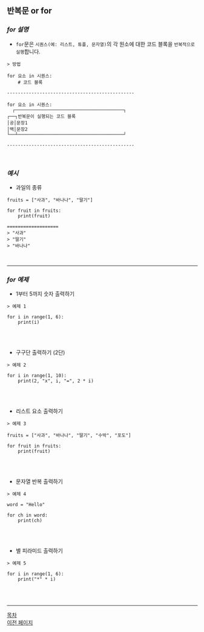 ## **반복문 or for**
### ___for 설명___
- `for`문은 `시퀀스(예: 리스트, 튜플, 문자열)`의 각 원소에 대한 코드 블록을 `반복적으로 실행`합니다.

```
> 방법

for 요소 in 시퀀스:
    # 코드 블록

-----------------------------------------------

for 요소 in 시퀀스:
  ┌────────────────────────────────────────┐
┌──┐반복문이 실행되는 코드 블록
│공│문장1
│백│문장2
└──┴───────────────────────────────────────┘

-----------------------------------------------
```
<br>

### ___예시___
- 과일의 종류

```
fruits = ["사과", "바나나", "딸기"]

for fruit in fruits:
    print(fruit)

===================
> "사과"
> "딸기"
> "바나나"
```
<br>

---

### ___for 예제___

- 1부터 5까지 숫자 출력하기

```
> 예제 1

for i in range(1, 6):
    print(i)
```
<br><br>

- 구구단 출력하기 (2단)

```
> 예제 2

for i in range(1, 10):
    print(2, "x", i, "=", 2 * i)
```
<br><br>
- 리스트 요소 출력하기

```
> 예제 3

fruits = ["사과", "바나나", "딸기", "수박", "포도"]

for fruit in fruits:
    print(fruit)
```
<br><br>
- 문자열 반복 출력하기

```
> 예제 4

word = "Hello"

for ch in word:
    print(ch)
```
<br><br>
- 별 피라미드 출력하기

```
> 예제 5

for i in range(1, 6):
    print("*" * i)
```
<br><br>

---

<!--목차 & 다음으로 페이지 이동-->

[목차](https://github.com/Devcurve/Python/blob/main/README.md)<br>
[이전 페이지](https://github.com/Devcurve/Python/blob/main/Chapter_2/space.md)<br>
<!--[다음 페이지](https://github.com/Devcurve/Python/blob/main/Chapter_2/.md)-->
